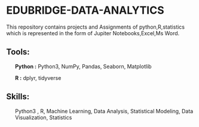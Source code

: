 # EDUBRIDGE-DATA-ANALYTICS
<p>This repository contains projects and Assignments of python,R,statistics which is represented in the form of Jupiter Notebooks,Excel,Ms Word.<p>
 <h2> Tools: </h2>
 <ul><b>Python :</b> Python3, NumPy, Pandas, Seaborn, Matplotlib</ul>
 <ul><b>R      :</b> dplyr, tidyverse</ul>
 <h2>Skills:</h2>
 <ul>Python3 , R, Machine Learning, Data Analysis, Statistical Modeling, Data Visualization, Statistics</ul>
